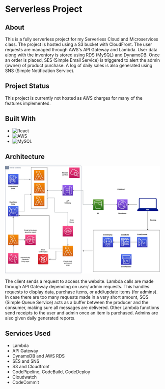 # Serverless Project

## About
This is a fully serverless project for my Serverless Cloud and Microservices class. The project is hosted using a S3 bucket with CloudFront.
The user requests are managed through AWS's API Gateway and Lambda. 
User data along with the inventory is stored using RDS (MySQL) and DynamoDB. 
Once an order is placed, SES (Simple Email Service) is triggered to alert the admin (owner) of product purchase. 
A log of daily sales is also generated using SNS (Simple Notification Service).

## Project Status

This project is currently not hosted as AWS charges for many of the features implemented.

## Built With

- ![React](https://img.shields.io/badge/react-%2320232a.svg?style=for-the-badge&logo=react&logoColor=%2361DAFB)
- ![AWS](https://img.shields.io/badge/AWS-%23FF9900.svg?style=for-the-badge&logo=amazon-aws&logoColor=white)
- ![MySQL](https://img.shields.io/badge/mysql-%2300f.svg?style=for-the-badge&logo=mysql&logoColor=white)


## Architecture
![Image](./architecture.jpg)

The client sends a request to access the website. Lambda calls are made through API Gateway depending on user/ admin requests. This handles requests to display data, purchase items, or add/update items (for admins). In case there are too many requests made in a very short amount, SQS (Simple Queue Service) acts as a buffer between the producer and the consumer, making sure all messages are delivered. Other Lambda functions send receipts to the user and admin once an item is purchased. Admins are also given daily generated reports.

## Services Used
- Lambda
- API Gateway
- DynamoDB and AWS RDS
- SES and SNS
- S3 and Cloudfront
- CodePipeline, CodeBuild, CodeDeploy
- Cloudwatch
- CodeCommit
